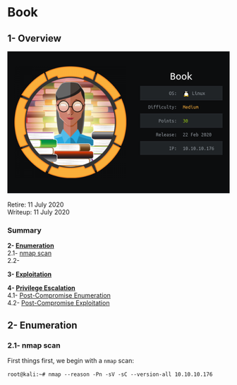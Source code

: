 # Book
## 1- Overview

[![card](images/card.png "Book")](https://www.hackthebox.eu/home/machines/profile/230)   

Retire: 11 July 2020   
Writeup: 11 July 2020



### Summary

**2- [Enumeration](https://github.com/flast101/HTB-writeups/tree/mastSer/book#2--enumeration)**   
2.1- [nmap scan](https://github.com/flast101/HTB-writeups/tree/master/book#21--nmap-scan)   
2.2- 

**3- [Exploitation](https://github.com/flast101/HTB-writeups/tree/master/book#44--exploitation)**   

**4- [Privilege Escalation](https://github.com/flast101/HTB-writeups/tree/master/book#4--privilege-escalation)**   
4.1- [Post-Compromise Enumeration](https://github.com/flast101/HTB-writeups/tree/master/book#41--post-compromise-enumeration)        
4.2- [Post-Compromise Exploitation](https://github.com/flast101/HTB-book/tree/master/servmon#42--post-compromise-exploitation)       


## 2- Enumeration
### 2.1- nmap scan

First things first, we begin with a `nmap` scan:
~~~
root@kali:~# nmap --reason -Pn -sV -sC --version-all 10.10.10.176


~~~


